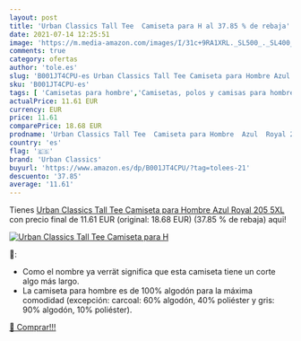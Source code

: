 ```yaml
---
layout: post
title: 'Urban Classics Tall Tee  Camiseta para H al 37.85 % de rebaja'
date: 2021-07-14 12:25:51
image: 'https://m.media-amazon.com/images/I/31c+9RA1XRL._SL500_._SL400_.jpg'
comments: true
category: ofertas
author: 'tole.es'
slug: 'B001JT4CPU-es Urban Classics Tall Tee Camiseta para Hombre Azul Royal...'
sku: 'B001JT4CPU-es'
tags: [ 'Camisetas para hombre','Camisetas, polos y camisas para hombre','Ropa','Ropa para hombre','camiseta','urban classics', ]
actualPrice: 11.61 EUR
currency: EUR
price: 11.61
comparePrice: 18.68 EUR
prodname: 'Urban Classics Tall Tee  Camiseta para Hombre  Azul  Royal 205   5XL'
country: 'es'
flag: '🇪🇸'
brand: 'Urban Classics'
buyurl: 'https://www.amazon.es/dp/B001JT4CPU/?tag=tolees-21'
descuento: '37.85'
average: '11.61'
---
```


Tienes [Urban Classics Tall Tee  Camiseta para Hombre  Azul  Royal 205   5XL](https://www.amazon.es/dp/B001JT4CPU/?tag=tolees-21) con precio final de  11.61 EUR (original: 18.68 EUR) (37.85 %  de rebaja) aqui!

[![Urban Classics Tall Tee  Camiseta para H](https://m.media-amazon.com/images/I/31c+9RA1XRL._SL500_._SL400_.jpg)](https://www.amazon.es/dp/B001JT4CPU/?tag=tolees-21)

🔎:

- Como el nombre ya verrät significa que esta camiseta tiene un corte algo más largo.
- La camiseta para hombre es de 100% algodón para la máxima comodidad (excepción: carcoal: 60% algodón, 40% poliéster y gris: 90% algodón, 10% poliéster).

[🛒 Comprar!!!](https://www.amazon.es/dp/B001JT4CPU/?tag=tolees-21)
